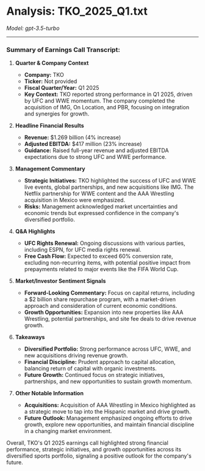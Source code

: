 # Analysis: TKO_2025_Q1.txt

*Model: gpt-3.5-turbo*

---

### Summary of Earnings Call Transcript:

1. **Quarter & Company Context**
   - **Company:** TKO
   - **Ticker:** Not provided
   - **Fiscal Quarter/Year:** Q1 2025
   - **Key Context:** TKO reported strong performance in Q1 2025, driven by UFC and WWE momentum. The company completed the acquisition of IMG, On Location, and PBR, focusing on integration and synergies for growth.

2. **Headline Financial Results**
   - **Revenue:** $1.269 billion (4% increase)
   - **Adjusted EBITDA:** $417 million (23% increase)
   - **Guidance:** Raised full-year revenue and adjusted EBITDA expectations due to strong UFC and WWE performance.

3. **Management Commentary**
   - **Strategic Initiatives:** TKO highlighted the success of UFC and WWE live events, global partnerships, and new acquisitions like IMG. The Netflix partnership for WWE content and the AAA Wrestling acquisition in Mexico were emphasized.
   - **Risks:** Management acknowledged market uncertainties and economic trends but expressed confidence in the company's diversified portfolio.

4. **Q&A Highlights**
   - **UFC Rights Renewal:** Ongoing discussions with various parties, including ESPN, for UFC media rights renewal.
   - **Free Cash Flow:** Expected to exceed 60% conversion rate, excluding non-recurring items, with potential positive impact from prepayments related to major events like the FIFA World Cup.

5. **Market/Investor Sentiment Signals**
   - **Forward-Looking Commentary:** Focus on capital returns, including a $2 billion share repurchase program, with a market-driven approach and consideration of current economic conditions.
   - **Growth Opportunities:** Expansion into new properties like AAA Wrestling, potential partnerships, and site fee deals to drive revenue growth.

6. **Takeaways**
   - **Diversified Portfolio:** Strong performance across UFC, WWE, and new acquisitions driving revenue growth.
   - **Financial Discipline:** Prudent approach to capital allocation, balancing return of capital with organic investments.
   - **Future Growth:** Continued focus on strategic initiatives, partnerships, and new opportunities to sustain growth momentum.

7. **Other Notable Information**
   - **Acquisitions:** Acquisition of AAA Wrestling in Mexico highlighted as a strategic move to tap into the Hispanic market and drive growth.
   - **Future Outlook:** Management emphasized ongoing efforts to drive growth, explore new opportunities, and maintain financial discipline in a changing market environment.

Overall, TKO's Q1 2025 earnings call highlighted strong financial performance, strategic initiatives, and growth opportunities across its diversified sports portfolio, signaling a positive outlook for the company's future.
